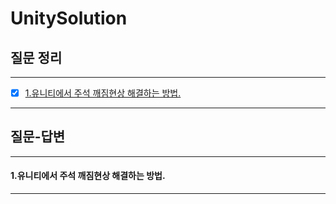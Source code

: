 # UnitySolution
## 질문 정리
*****
- [x] [1.유니티에서 주석 깨짐현상 해결하는 방법.](####-1.유니티에서-주석-깨짐현상-해결하는-방법.)
*****
## 질문-답변
*****
#### 1.유니티에서 주석 깨짐현상 해결하는 방법.
> 
*****
